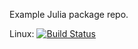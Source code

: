 Example Julia package repo.

Linux: [![Build Status](https://travis-ci.org/ScPo-CompEcon/ScPoExample.jl.svg?branch=master)](https://travis-ci.org/ScPo-CompEcon/ScPoExample.jl)



